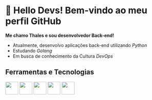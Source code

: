 # 👋 Hello Devs! Bem-vindo ao meu perfil GitHub
**Me chamo Thales e sou desenvolvedor Back-end!**
- Atualmente, desenvolvo aplicações back-end utilizando *Python*
- Estudando *Golang*
- Em busca de conhecimento da Cultura *DevOps*

## Ferramentas e Tecnologias
<img src="https://cdn.jsdelivr.net/gh/devicons/devicon/icons/git/git-original.svg" width="40" height="40"/> <img src="https://cdn.jsdelivr.net/gh/devicons/devicon/icons/python/python-original.svg" width="40" height="40"/> <img src="https://cdn.jsdelivr.net/gh/devicons/devicon/icons/go/go-original-wordmark.svg" width="40" height="40"/> <img src="https://cdn.jsdelivr.net/gh/devicons/devicon/icons/digitalocean/digitalocean-original-wordmark.svg" width="40" height="40"/> <img src="https://cdn.jsdelivr.net/gh/devicons/devicon/icons/docker/docker-original-wordmark.svg" width="40" height="40"/>
          
